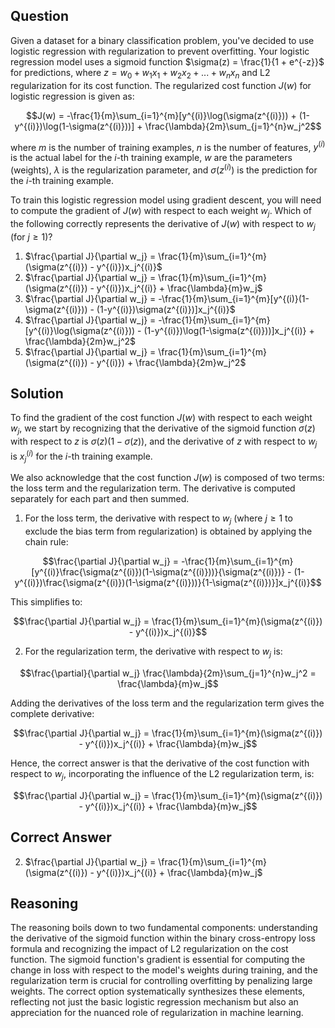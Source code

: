 ## Question
Given a dataset for a binary classification problem, you've decided to use logistic regression with regularization to prevent overfitting. Your logistic regression model uses a sigmoid function $\sigma(z) = \frac{1}{1 + e^{-z}}$ for predictions, where $z = w_0 + w_1x_1 + w_2x_2 + ... + w_nx_n$ and L2 regularization for its cost function. The regularized cost function $J(w)$ for logistic regression is given as:

$$J(w) = -\frac{1}{m}\sum_{i=1}^{m}[y^{(i)}\log(\sigma(z^{(i)})) + (1-y^{(i)})\log(1-\sigma(z^{(i)}))] + \frac{\lambda}{2m}\sum_{j=1}^{n}w_j^2$$

where $m$ is the number of training examples, $n$ is the number of features, $y^{(i)}$ is the actual label for the $i$-th training example, $w$ are the parameters (weights), $\lambda$ is the regularization parameter, and $\sigma(z^{(i)})$ is the prediction for the $i$-th training example.

To train this logistic regression model using gradient descent, you will need to compute the gradient of $J(w)$ with respect to each weight $w_j$. Which of the following correctly represents the derivative of $J(w)$ with respect to $w_j$ (for $j \ge 1$)?

1. $\frac{\partial J}{\partial w_j} = \frac{1}{m}\sum_{i=1}^{m}(\sigma(z^{(i)}) - y^{(i)})x_j^{(i)}$
2. $\frac{\partial J}{\partial w_j} = \frac{1}{m}\sum_{i=1}^{m}(\sigma(z^{(i)}) - y^{(i)})x_j^{(i)} + \frac{\lambda}{m}w_j$
3. $\frac{\partial J}{\partial w_j} = -\frac{1}{m}\sum_{i=1}^{m}[y^{(i)}(1-\sigma(z^{(i)})) - (1-y^{(i)})\sigma(z^{(i)})]x_j^{(i)}$
4. $\frac{\partial J}{\partial w_j} = -\frac{1}{m}\sum_{i=1}^{m}[y^{(i)}\log(\sigma(z^{(i)})) - (1-y^{(i)})\log(1-\sigma(z^{(i)}))]x_j^{(i)} + \frac{\lambda}{2m}w_j^2$
5. $\frac{\partial J}{\partial w_j} = \frac{1}{m}\sum_{i=1}^{m}(\sigma(z^{(i)}) - y^{(i)}) + \frac{\lambda}{2m}w_j^2$

## Solution
To find the gradient of the cost function $J(w)$ with respect to each weight $w_j$, we start by recognizing that the derivative of the sigmoid function $\sigma(z)$ with respect to $z$ is $\sigma(z)(1-\sigma(z))$, and the derivative of $z$ with respect to $w_j$ is $x_j^{(i)}$ for the $i$-th training example. 

We also acknowledge that the cost function $J(w)$ is composed of two terms: the loss term and the regularization term. The derivative is computed separately for each part and then summed. 

1. For the loss term, the derivative with respect to $w_j$ (where $j \ge 1$ to exclude the bias term from regularization) is obtained by applying the chain rule:

$$\frac{\partial J}{\partial w_j} = -\frac{1}{m}\sum_{i=1}^{m} [y^{(i)}\frac{\sigma(z^{(i)})(1-\sigma(z^{(i)}))}{\sigma(z^{(i)})} - (1-y^{(i)})\frac{\sigma(z^{(i)})(1-\sigma(z^{(i)}))}{1-\sigma(z^{(i)})}]x_j^{(i)}$$

This simplifies to:

$$\frac{\partial J}{\partial w_j} = \frac{1}{m}\sum_{i=1}^{m}(\sigma(z^{(i)}) - y^{(i)})x_j^{(i)}$$

2. For the regularization term, the derivative with respect to $w_j$ is:

$$\frac{\partial}{\partial w_j} \frac{\lambda}{2m}\sum_{j=1}^{n}w_j^2 = \frac{\lambda}{m}w_j$$ 

Adding the derivatives of the loss term and the regularization term gives the complete derivative:

$$\frac{\partial J}{\partial w_j} = \frac{1}{m}\sum_{i=1}^{m}(\sigma(z^{(i)}) - y^{(i)})x_j^{(i)} + \frac{\lambda}{m}w_j$$

Hence, the correct answer is that the derivative of the cost function with respect to $w_j$, incorporating the influence of the L2 regularization term, is:

$$\frac{\partial J}{\partial w_j} = \frac{1}{m}\sum_{i=1}^{m}(\sigma(z^{(i)}) - y^{(i)})x_j^{(i)} + \frac{\lambda}{m}w_j$$

## Correct Answer
2. $\frac{\partial J}{\partial w_j} = \frac{1}{m}\sum_{i=1}^{m}(\sigma(z^{(i)}) - y^{(i)})x_j^{(i)} + \frac{\lambda}{m}w_j$

## Reasoning
The reasoning boils down to two fundamental components: understanding the derivative of the sigmoid function within the binary cross-entropy loss formula and recognizing the impact of L2 regularization on the cost function. The sigmoid function's gradient is essential for computing the change in loss with respect to the model's weights during training, and the regularization term is crucial for controlling overfitting by penalizing large weights. The correct option systematically synthesizes these elements, reflecting not just the basic logistic regression mechanism but also an appreciation for the nuanced role of regularization in machine learning.